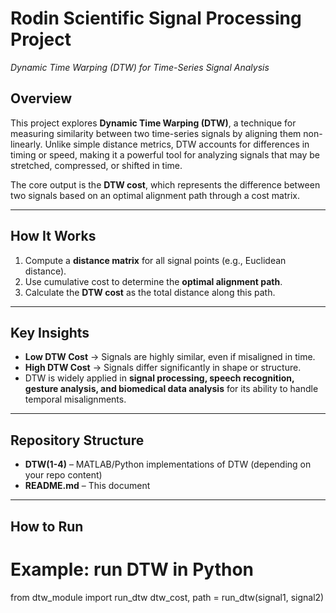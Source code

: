 # Rodin Scientific Signal Processing Project  
*Dynamic Time Warping (DTW) for Time-Series Signal Analysis*  

## Overview  
This project explores **Dynamic Time Warping (DTW)**, a technique for measuring similarity between two time-series signals by aligning them non-linearly. Unlike simple distance metrics, DTW accounts for differences in timing or speed, making it a powerful tool for analyzing signals that may be stretched, compressed, or shifted in time.  

The core output is the **DTW cost**, which represents the difference between two signals based on an optimal alignment path through a cost matrix.  

---

## How It Works  
1. Compute a **distance matrix** for all signal points (e.g., Euclidean distance).  
2. Use cumulative cost to determine the **optimal alignment path**.  
3. Calculate the **DTW cost** as the total distance along this path.  

---

## Key Insights  
- **Low DTW Cost** → Signals are highly similar, even if misaligned in time.  
- **High DTW Cost** → Signals differ significantly in shape or structure.  
- DTW is widely applied in **signal processing, speech recognition, gesture analysis, and biomedical data analysis** for its ability to handle temporal misalignments.  

---

## Repository Structure  
- **DTW(1-4)** – MATLAB/Python implementations of DTW (depending on your repo content)  
- **README.md** – This document  

---

## How to Run  
# Example: run DTW in Python
from dtw_module import run_dtw
dtw_cost, path = run_dtw(signal1, signal2)
